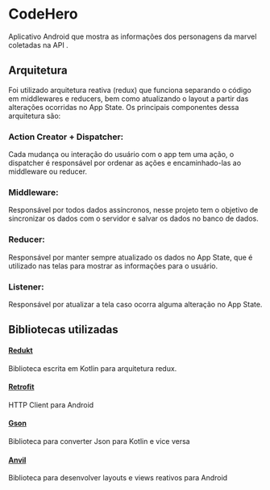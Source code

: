 # CodeHero

Aplicativo Android que mostra as informações dos personagens da marvel coletadas na API
.
## Arquitetura
Foi utilizado arquitetura reativa (redux) que funciona separando o código em middlewares e reducers, bem como atualizando o layout a partir das alterações ocorridas no App State.
Os principais componentes dessa arquitetura são:
### Action Creator + Dispatcher:

Cada mudança ou interação do usuário com o app tem uma ação, o dispatcher é responsável por ordenar as ações e encaminhado-las ao middleware ou reducer.
### Middleware:

Responsável por todos dados assíncronos, nesse projeto tem o objetivo de sincronizar os dados com o servidor e salvar os dados no banco de dados. 
### Reducer:

Responsável por manter sempre atualizado os dados no App State, que é utilizado nas telas para mostrar as informações para o usuário.
### Listener:

Responsável por atualizar a tela caso ocorra alguma alteração no App State.
## Bibliotecas utilizadas

#### [Redukt](https://github.com/raulccabreu/redukt)
Biblioteca escrita em Kotlin para arquitetura redux.

#### [Retrofit](https://square.github.io/retrofit/)
HTTP Client para Android

#### [Gson](https://github.com/google/gson)
Biblioteca para converter Json para Kotlin e vice versa

#### [Anvil](http://trikita.co/anvil/)
Biblioteca para desenvolver layouts e views reativos para Android
